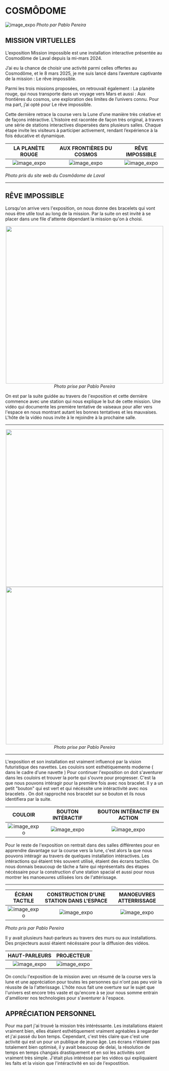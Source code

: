 # COSMÔDOME

![image_expo](/exposition_individuel/media/cosmodome_ext_01.png)
*Photo par Pablo Pereira*

## MISSION VIRTUELLES
L’exposition Mission impossible est une installation interactive présentée au Cosmodôme de Laval depuis la mi-mars 2024.

J’ai eu la chance de choisir une activité parmi celles offertes au Cosmodôme, et le 8 mars 2025, je me suis lancé dans l’aventure captivante de la mission : Le rêve impossible.

Parmi les trois missions proposées, on retrouvait également : La planète rouge, qui nous transporte dans un voyage vers Mars et aussi :  Aux frontières du cosmos, une exploration des limites de l’univers connu. Pour ma part, j’ai opté pour Le rêve impossible.

Cette dernière retrace la course vers la Lune d’une manière très créative et de façons intéractive. L’histoire est racontée de façon très original, à travers une série de stations interactives dispersées dans plusieurs salles. Chaque étape invite les visiteurs à participer activement, rendant l’expérience à la fois éducative et dynamique.

LA PLANÈTE ROUGE | AUX FRONTIÈRES DU COSMOS | RÊVE IMPOSSIBLE
:-------------------------:|:-------------------------:|:-------------------------:
![image_expo](/exposition_individuel/media/poster_planete_rouge.png)|![image_expo](/exposition_individuel/media/poster_frontiere_cosmos.png)|![image_expo](/exposition_individuel/media/poster_reve_impo.png)



<i> Photo pris du site web du Cosmôdome de Laval </i>

---

## RÊVE IMPOSSIBLE

Lorsqu'on arrive vers l'exposition, on nous donne des bracelets qui vont nous être utile tout au long de la mission. Par la suite on est invité à se placer dans une file d'attente dépendant la mission qu'on à choisi.

<p align="center">
  <img src="/exposition_individuel/media/quai_expo_01.jpg" width="500">
  <br>
  <i>Photo prise par Pablo Pereira</i>
</p>

On est par la suite guidée au travers de l'exposition et cette dernière commence avec une station qui nous explique le but de cette mission. Une vidéo qui documente les première tentative de vaiseaux pour aller vers l'espace en nous montrant autant les bonnes tentatives et les mauvaises. L'hôte de la vidéo nous invite à le rejoindre à la prochaine salle.

---

<p align="center">
  <img src="/exposition_individuel/media/debut_expo_01.jpg" width="500">
  <br>
  <img src="/exposition_individuel/media/debut_expo_02.jpg" width="500">
  <br>
  <i>Photo prise par Pablo Pereira</i>
</p>

---

L'exposition et son installation est vraiment influencé par la vision futuristique des navettes. Les couloirs sont esthétiquements moderne ( dans le cadre d'une navette )
Pour continuer l'exposition on doit s'aventurer dans les couloirs et trouver la porte qui s'ouvre pour progresser. C'est la que nous pouvons intéragir pour la première fois avec nos bracelet. Il y a un petit "bouton" qui est vert et qui nécéssite une intéractivité avec nos bracelets . On doit rapproché nos bracelet sur se bouton et ils nous identifiera par la suite.

COULOIR | BOUTON INTÉRACTIF | BOUTON INTÉRACTIF EN ACTION
:-------------------------:|:-------------------------:|:-------------------------:
![image_expo](/exposition_individuel/media/couloir_expo_01.png)|![image_expo](/exposition_individuel/media/bouton_interaction_01.jpg)|![image_expo](/exposition_individuel/media/bouton_interaction_en_action_01.jpg)

Pour le reste de l'exposition on rentrait dans des salles différentes pour en apprendre davantage sur la course vers la lune, c'est alors la que nous pouvons intéragir au travers de quelques installation intéractives. Les intéractions qui étaient très souvent utilisé, étaient des écrans tactiles. On nous donnais beaucoup de tâche a faire qui réprésentaits des étapes nécéssaire pour la construction d'une station spacial et aussi pour nous montrer les manoeuvres utilisées lors de l'attérissage.

---

ÉCRAN TACTILE | CONSTRUCTION D'UNE STATION DANS L'ESPACE | MANOEUVRES ATTERRISSAGE 
:-------------------------:|:-------------------------:|:-------------------------:
![image_expo](/exposition_individuel/media/ecran_tactile_01.png)|![image_expo](/exposition_individuel/media/gabs_station_spatiale_01.png)|![image_expo](/exposition_individuel/media/manoeuvre_atterissage_01.jpg)



<i> Photo pris par Pablo Pereira </i>

Il y avait plusieurs haut-parleurs au travers des murs ou aux installations. Des projecteurs aussi étaient nécéssaire pour la diffusion des vidéos.

HAUT-PARLEURS | PROJECTEUR |
:-------------------------:|:-------------------------:
![image_expo](/exposition_individuel/media/haut_parleurs_01.png)|![image_expo](/exposition_individuel/media/projecteur_02.png)

On conclu l'exposition de la mission avec un résumé de la course vers la lune et une appréciation pour toutes les personnes qui n'ont pas peu voir la réussite de la l'atterissage. L'hôte nous fait une overture sur le sujet que l'univers est encore très vaste et qu'encore à se jour nous somme entrain d'améliorer nos technologies pour s'aventurer à l'espace. 

## APPRÉCIATION PERSONNEL
Pour ma part j'ai trouvé la mission très intéréssante. Les installations étaient vraiment bien, elles étaient esthétiquement vraiment agréables à regarder et j'ai passé du bon temps. Cependant, c'est très claire que c'est une activité qui est un pour un publique de jeune âge. Les écrans n'étaient pas totalement bien optimisé, il y avait beaucoup de delai, la résolution de temps en temps changais drastiquement et en soi les activités sont vraiment très simple. J'était plus intéréssé par les vidéos qui expliquaient les faits et la vision que l'intéractivité en soi de l'expostition. 











